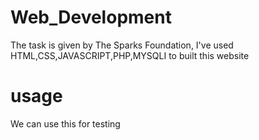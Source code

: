# Web_Development
The task is given by The Sparks Foundation, I've used HTML,CSS,JAVASCRIPT,PHP,MYSQLI to built this website  

# usage
We can use this for testing
